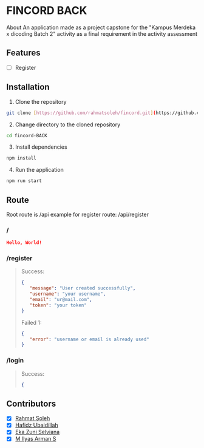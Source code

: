 # FINCORD BACK
About An application made as a project capstone for the "Kampus Merdeka x dicoding Batch 2" activity as a final requirement in the activity assessment

## Features
- [ ] Register

## Installation
1. Clone the repository
```bash
git clone [https://github.com/rahmatsoleh/fincord.git](https://github.com/Dzyfhuba/fincord-back.git)
```

2. Change directory to the cloned repository
```bash
cd fincord-BACK
```

3. Install dependencies
```bash
npm install
```

4. Run the application
```bash
npm run start
```

## Route
Root route is /api
example for register route: /api/register
### /
```json
Hello, World!
```
### /register
>Success:
>```json
>{
>    "message": "User created successfully",
>    "username": "your username",
>    "email": "ur@mail.com",
>    "token": "your token"
>}
>```
>Failed 1:
>```json
>{
>    "error": "username or email is already used"
>}
>```

### /login
>Success:
>```json
>{
    
    
## Contributors
- [x] [Rahmat Soleh](https://github.com/rahmatsoleh)
- [x] [Hafidz Ubaidillah](https://github.com/Dzyfhuba)
- [x] [Eka Zuni Selviana](https://github.com/Ekazunis)
- [x] [M Ilyas Arman S](https://github.com/milyasarmans)

